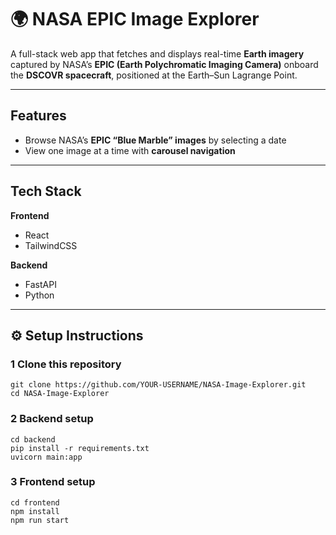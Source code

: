 # 🌍 NASA EPIC Image Explorer

A full-stack web app that fetches and displays real-time **Earth imagery** captured by NASA’s **EPIC (Earth Polychromatic Imaging Camera)** onboard the **DSCOVR spacecraft**, positioned at the Earth–Sun Lagrange Point.


---

##  Features

- Browse NASA’s **EPIC “Blue Marble” images** by selecting a date    
- View one image at a time with **carousel navigation**  

---

## Tech Stack

**Frontend**
- React  
- TailwindCSS  

**Backend**
- FastAPI  
- Python   

---

## ⚙️ Setup Instructions

### 1 Clone this repository
```
git clone https://github.com/YOUR-USERNAME/NASA-Image-Explorer.git
cd NASA-Image-Explorer
```

### 2 Backend setup
```
cd backend
pip install -r requirements.txt
uvicorn main:app 
```
### 3 Frontend setup
```
cd frontend
npm install
npm run start
```



